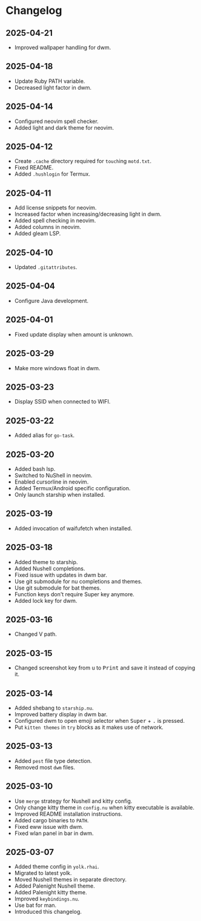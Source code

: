 # Changelog

## 2025-04-21

- Improved wallpaper handling for dwm.

## 2025-04-18

- Update Ruby PATH variable.
- Decreased light factor in dwm.

## 2025-04-14

- Configured neovim spell checker.
- Added light and dark theme for neovim.

## 2025-04-12

- Create `.cache` directory required for `touch`ing `motd.txt`.
- Fixed README.
- Added `.hushlogin` for Termux.

## 2025-04-11

- Add license snippets for neovim.
- Increased factor when increasing/decreasing light in dwm.
- Added spell checking in neovim.
- Added columns in neovim.
- Added gleam LSP.

## 2025-04-10

- Updated `.gitattributes`.

## 2025-04-04

- Configure Java development.

## 2025-04-01

- Fixed update display when amount is unknown.

## 2025-03-29

- Make more windows float in dwm.

## 2025-03-23

- Display SSID when connected to WIFI.

## 2025-03-22

- Added alias for `go-task`.

## 2025-03-20

- Added bash lsp.
- Switched to NuShell in neovim.
- Enabled cursorline in neovim.
- Added Termux/Android specific configuration.
- Only launch starship when installed.

## 2025-03-19

- Added invocation of waifufetch when installed.

## 2025-03-18

- Added theme to starship.
- Added Nushell completions.
- Fixed issue with updates in dwm bar.
- Use git submodule for nu completions and themes.
- Use git submodule for bat themes.
- Function keys don't require Super key anymore.
- Added lock key for dwm.

## 2025-03-16

- Changed V path.

## 2025-03-15

- Changed screenshot key from <kbd>u</kbd> to <kbd>Print</kbd> and save it instead of copying it.

## 2025-03-14

- Added shebang to `starship.nu`.
- Improved battery display in dwm bar.
- Configured dwm to open emoji selector when <kbd>Super</kbd> + <kbd>.</kbd> is pressed.
- Put `kitten themes` in `try` blocks as it makes use of network.

## 2025-03-13

- Added `pest` file type detection.
- Removed most `dwm` files.

## 2025-03-10

- Use `merge` strategy for Nushell and kitty config.
- Only change kitty theme in `config.nu` when kitty executable is available.
- Improved README installation instructions.
- Added cargo binaries to `PATH`.
- Fixed eww issue with dwm.
- Fixed wlan panel in bar in dwm.

## 2025-03-07

- Added theme config in `yolk.rhai`.
- Migrated to latest yolk.
- Moved Nushell themes in separate directory.
- Added Palenight Nushell theme.
- Added Palenight kitty theme.
- Improved `keybindings.nu`.
- Use bat for man.
- Introduced this changelog.

